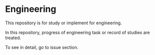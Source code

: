 # Engineering
This repository is for study or implement for engineering.

In this repository, progress of engineering task or record of studies are treated.

To see in detail, go to issue section.
